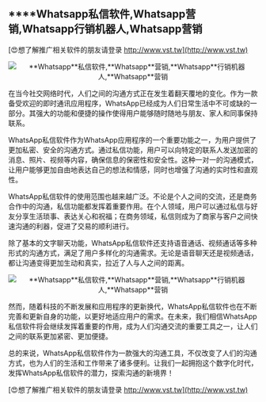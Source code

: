 ## ****Whatsapp**私信软件,**Whatsapp**营销,**Whatsapp**行销机器人,**Whatsapp**营销**

[😍想了解推广相关软件的朋友请登录 http://www.vst.tw](http://www.vst.tw)

 <center><img src="https://vst.tw/MP4/tuiguang/png/7.png" alt="**Whatsapp**私信软件,**Whatsapp**营销,**Whatsapp**行销机器人,**Whatsapp**营销"></center>

在当今社交网络时代，人们之间的沟通方式正在发生着翻天覆地的变化。作为一款备受欢迎的即时通讯应用程序，WhatsApp已经成为人们日常生活中不可或缺的一部分。其强大的功能和便捷的操作使得用户能够随时随地与朋友、家人和同事保持联系。

WhatsApp私信软件作为WhatsApp应用程序的一个重要功能之一，为用户提供了更加私密、安全的沟通方式。通过私信功能，用户可以向特定的联系人发送加密的消息、照片、视频等内容，确保信息的保密性和安全性。这种一对一的沟通模式，让用户能够更加自由地表达自己的想法和情感，同时也增强了沟通的实时性和直观性。

WhatsApp私信软件的使用范围也越来越广泛。不论是个人之间的交流，还是商务合作中的沟通，私信功能都发挥着重要作用。在个人领域，用户可以通过私信与好友分享生活琐事、表达关心和祝福；在商务领域，私信则成为了商家与客户之间快速沟通的利器，促进了交易的顺利进行。

除了基本的文字聊天功能，WhatsApp私信软件还支持语音通话、视频通话等多种形式的沟通方式，满足了用户多样化的沟通需求。无论是语音聊天还是视频通话，都让沟通变得更加生动和真实，拉近了人与人之间的距离。

 <center><img src="https://vst.tw/MP4/tuiguang/png/7.png" alt="**Whatsapp**私信软件,**Whatsapp**营销,**Whatsapp**行销机器人,**Whatsapp**营销"></center>

然而，随着科技的不断发展和应用程序的更新换代，WhatsApp私信软件也在不断完善和更新自身的功能，以更好地适应用户的需求。在未来，我们相信WhatsApp私信软件将会继续发挥着重要的作用，成为人们沟通交流的重要工具之一，让人们之间的联系更加紧密、更加便捷。

总的来说，WhatsApp私信软件作为一款强大的沟通工具，不仅改变了人们的沟通方式，也为人们的生活和工作带来了诸多便利。让我们一起拥抱这个数字化时代，发挥WhatsApp私信软件的潜力，探索沟通的新境界！

[😍想了解推广相关软件的朋友请登录 http://www.vst.tw](http://www.vst.tw)




